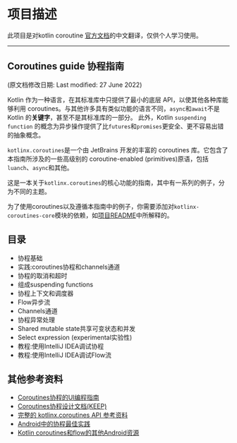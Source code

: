 # 项目描述

此项目是对kotlin coroutine [官方文档](https://kotlinlang.org/docs/coroutines-guide.html)的中文翻译，仅供个人学习使用。

----

## Coroutines guide 协程指南 

(原文档修改日期: Last modified: 27 June 2022)

Kotlin 作为一种语言，在其标准库中只提供了最小的底层 API，以使其他各种库能够利用 coroutines。与其他许多具有类似功能的语言不同，`async`和`await`不是 Kotlin 的**关键字**，甚至不是其标准库的一部分。
此外，Kotlin `suspending function` 的概念为异步操作提供了比`futures`和`promises`更安全、更不容易出错的抽象概念。

`kotlinx.coroutines`是一个由 JetBrains 开发的丰富的 coroutines 库。它包含了本指南所涉及的一些高级别的 coroutine-enabled (primitives)原语，包括`luanch`、`async`和其他。

这是一本关于`kotlinx.coroutines`的核心功能的指南，其中有一系列的例子，分为不同的主题。

为了使用coroutines以及遵循本指南中的例子，你需要添加对`kotlinx-coroutines-core`模块的依赖，如[项目README](https://github.com/Kotlin/kotlinx.coroutines/blob/master/README.md#using-in-your-projects)中所解释的。

## 目录

- 协程基础
- 实践:coroutines协程和channels通道
- 协程的取消和超时
- 组成suspending functions
- 协程上下文和调度器
- Flow异步流
- Channels通道
- 协程异常处理
- Shared mutable state共享可变状态和并发
- Select expression (experimental实验性)
- 教程:使用IntelliJ IDEA调试协程
- 教程:使用IntelliJ IDEA调试Flow流

## 其他参考资料

- [Coroutines协程的UI编程指南](https://github.com/Kotlin/kotlinx.coroutines/blob/master/ui/coroutines-guide-ui.md)
- [Coroutines协程设计文档(KEEP)](doc/0-Coroutines协程设计文档(KEEP).md)
- [完整的 kotlinx.coroutines API 参考资料](https://kotlinlang.org/api/kotlinx.coroutines/)
- [Android中的协程最佳实践](https://developer.android.com/kotlin/coroutines/coroutines-best-practices)
- [Kotlin coroutines和flow的其他Android资源](https://developer.android.com/kotlin/coroutines/additional-resources)